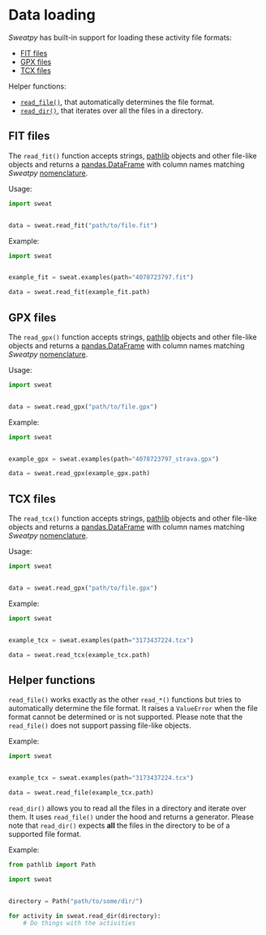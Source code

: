 # Data loading

*Sweatpy* has built-in support for loading these activity file formats:

- [FIT files](#fit-files)
- [GPX files](#gpx-files)
- [TCX files](#tcx-files)

Helper functions:

- [`read_file()`](#helper-functions), that automatically determines the file format.
- [`read_dir()`](#helper-functions), that iterates over all the files in a directory.


## FIT files
The `read_fit()` function accepts strings, [pathlib](https://docs.python.org/3/library/pathlib.html) objects and other file-like objects and returns a [pandas.DataFrame](https://pandas.pydata.org/pandas-docs/stable/reference/api/pandas.DataFrame.html) with column names matching *Sweatpy* [nomenclature](nomenclature.md).

Usage:
```python
import sweat


data = sweat.read_fit("path/to/file.fit")
```

Example:
```python
import sweat


example_fit = sweat.examples(path="4078723797.fit")

data = sweat.read_fit(example_fit.path)
```

## GPX files
The `read_gpx()` function accepts strings, [pathlib](https://docs.python.org/3/library/pathlib.html) objects and other file-like objects and returns a [pandas.DataFrame](https://pandas.pydata.org/pandas-docs/stable/reference/api/pandas.DataFrame.html) with column names matching *Sweatpy* [nomenclature](nomenclature.md).

Usage:
```python
import sweat


data = sweat.read_gpx("path/to/file.gpx")
```

Example:
```python
import sweat


example_gpx = sweat.examples(path="4078723797_strava.gpx")

data = sweat.read_gpx(example_gpx.path)
```

## TCX files
The `read_tcx()` function accepts strings, [pathlib](https://docs.python.org/3/library/pathlib.html) objects and other file-like objects and returns a [pandas.DataFrame](https://pandas.pydata.org/pandas-docs/stable/reference/api/pandas.DataFrame.html) with column names matching *Sweatpy* [nomenclature](nomenclature.md).

Usage:
```python
import sweat


data = sweat.read_gpx("path/to/file.gpx")
```

Example:
```python
import sweat


example_tcx = sweat.examples(path="3173437224.tcx")

data = sweat.read_tcx(example_tcx.path)
```

## Helper functions
`read_file()` works exactly as the other `read_*()` functions but tries to automatically determine the file format.
It raises a `ValueError` when the file format cannot be determined or is not supported.
Please note that the `read_file()` does not support passing file-like objects.

Example:
```python
import sweat


example_tcx = sweat.examples(path="3173437224.tcx")

data = sweat.read_file(example_tcx.path)
```

`read_dir()` allows you to read all the files in a directory and iterate over them.
It uses `read_file()` under the hood and returns a generator.
Please note that `read_dir()` expects **all** the files in the directory to be of a supported file format.

Example:
```python
from pathlib import Path

import sweat


directory = Path("path/to/some/dir/")

for activity in sweat.read_dir(directory):
    # Do things with the activities
```
